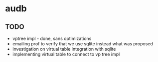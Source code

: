 audb
====
## TODO
- vptree impl - done, sans optimizations
- emailing prof to verify that we use sqlite instead what was proposed
- investigation on virtual table integration with sqlite
- implementing virtual table to connect to vp tree impl
